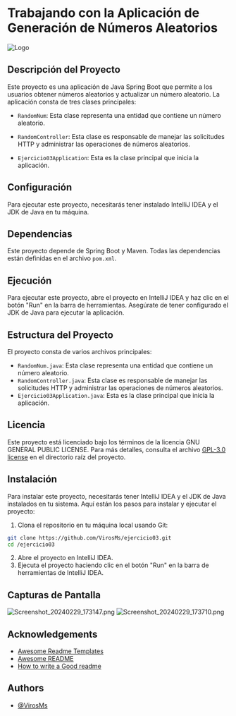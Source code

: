 # Trabajando con la Aplicación de Generación de Números Aleatorios

![Logo](https://github.com/VirosMs/ejercicio03/assets/94723454/2a91d2f8-bc3b-47f3-99ca-c0c93a6b6495)

## Descripción del Proyecto

Este proyecto es una aplicación de Java Spring Boot que permite a los usuarios obtener números aleatorios y actualizar un número aleatorio. La aplicación consta de tres clases principales:

- `RandomNum`: Esta clase representa una entidad que contiene un número aleatorio.

- `RandomController`: Esta clase es responsable de manejar las solicitudes HTTP y administrar las operaciones de números aleatorios.

- `Ejercicio03Application`: Esta es la clase principal que inicia la aplicación.

## Configuración

Para ejecutar este proyecto, necesitarás tener instalado IntelliJ IDEA y el JDK de Java en tu máquina.

## Dependencias

Este proyecto depende de Spring Boot y Maven. Todas las dependencias están definidas en el archivo `pom.xml`.

## Ejecución

Para ejecutar este proyecto, abre el proyecto en IntelliJ IDEA y haz clic en el botón "Run" en la barra de herramientas. Asegúrate de tener configurado el JDK de Java para ejecutar la aplicación.

## Estructura del Proyecto

El proyecto consta de varios archivos principales:

- `RandomNum.java`: Esta clase representa una entidad que contiene un número aleatorio.
- `RandomController.java`: Esta clase es responsable de manejar las solicitudes HTTP y administrar las operaciones de números aleatorios.
- `Ejercicio03Application.java`: Esta es la clase principal que inicia la aplicación.

## Licencia

Este proyecto está licenciado bajo los términos de la licencia GNU GENERAL PUBLIC LICENSE. Para más detalles, consulta el archivo [GPL-3.0 license](https://github.com/VirosMs/ejercicio03?tab=GPL-3.0-1-ov-file) en el directorio raíz del proyecto.

## Instalación

Para instalar este proyecto, necesitarás tener IntelliJ IDEA y el JDK de Java instalados en tu sistema. Aquí están los pasos para instalar y ejecutar el proyecto:

1. Clona el repositorio en tu máquina local usando Git:

```bash
git clone https://github.com/VirosMs/ejercicio03.git
cd /ejercicio03
```

2. Abre el proyecto en IntelliJ IDEA.
3. Ejecuta el proyecto haciendo clic en el botón "Run" en la barra de herramientas de IntelliJ IDEA.

## Capturas de Pantalla
![Screenshot_20240229_173147.png](..%2F..%2F..%2F..%2F..%2FPictures%2FScreenshot_20240229_173147.png)
![Screenshot_20240229_173710.png](..%2F..%2F..%2F..%2F..%2FPictures%2FScreenshot_20240229_173710.png)
## Acknowledgements

- [Awesome Readme Templates](https://awesomeopensource.com/project/elangosundar/awesome-README-templates)
- [Awesome README](https://github.com/matiassingers/awesome-readme)
- [How to write a Good readme](https://bulldogjob.com/news/449-how-to-write-a-good-readme-for-your-github-project)

## Authors

- [@VirosMs](https://github.com/VirosMs)